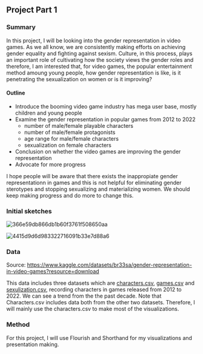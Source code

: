 ## Project Part 1

### Summary 
In this project, I will be looking into the gender representation in video games. As we all know, we are consistently making efforts on achieving gender equality and fighting against sexism. Culture, in this process, plays an important role of cultivating how the society views the gender roles and therefore, I am interested that, for video games, the popular entertainment method amoung young people, how gender representation is like, is it penetrating the sexualization on women or is it improving?

#### Outline
- Introduce the booming video game industry has mega user base, mostly children and young people
- Examine the gender representation in popular games from 2012 to 2022
  - number of male/female playable characters 
  - number of male/female protagonists
  - age range for male/female characters
  - sexualization on female characters
- Conclusion on whether the video games are improving the gender representation
- Advocate for more progress

I hope people will be aware that there exists the inappropiate gender representationn in games and this is not helpful for eliminating gender sterotypes and stopping sexualizing and materializing women. We should keep making progress and do more to change this. 

 
### Initial sketches
![366e59db866db1b60f3761f508650aa](https://user-images.githubusercontent.com/108914292/203428476-fc6c36e7-3aff-4426-8619-413ae0270550.jpg)

![4415d9d6d983322716091b33e7d88a6](https://user-images.githubusercontent.com/108914292/203428538-4f238eb4-81cf-4be2-b7b9-0706ef212100.jpg)

### Data
Source: https://www.kaggle.com/datasets/br33sa/gender-representation-in-video-games?resource=download

This data includes three datasets which are [characters.csv](https://github.com/tianazz/TellingStoryW-Data/blob/main/characters.grivg.csv), [games.csv](https://github.com/tianazz/TellingStoryW-Data/blob/main/games.grivg.csv) and [sexulization.csv](https://github.com/tianazz/TellingStoryW-Data/blob/main/sexualization.grivg.csv), recording characters in games released from 2012 to 2022. We can see a trend from the the past decade. Note that Characters.csv includes data both from the other two datasets. Therefore, I will mainly use the characters.csv to make most of the visualizations. 

### Method
For this project, I will use Flourish and Shorthand for my visualizations and presentation making. 
 
